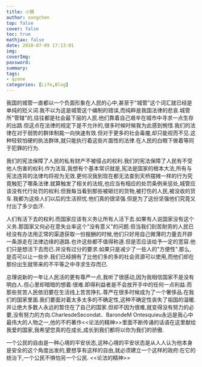 ```yaml
---
title: 小撰
author: songchen
top: false
cover: false
toc: true
mathjax: false
date: 2010-07-09 17:13:01
img:
coverImg:
password:
summary:
tags:
- qzone
categories: [Life,Blog]
---
```


我国的城管一直都以一个负面形象在人民的心中,甚至于"城管"这个词汇就已经是单纯的贬义词.我不以为这是城管这个编制的错误,而纯粹是我国法律的悲哀.城管所"管辖"的,往往都是社会最下层的人民.他们靠着自己艰辛在城市中寻求一点生存的出路.但这点在法律的规定下是不允许的,很多时候时候我为此感到惋惜.我们的法律在对于弱势的群体制裁一向快速有效.但对于更多的社会毒瘤,却只能视而不见.这种轻软怕硬的执法群体,就只能执行着这些片面性的法律.在人民的白眼下做着等同于犯罪的行为.

我们的宪法保障了人民的私有财产不被侵占的权利.我们的宪法保障了人民有不受他人伤害的权利.作为法盲,我想有个基本常识就是,宪法是国家的根本大法,所有与宪法违背的法律均将视为无效.更何况我到现在都无法查到天桥摆摊一样的行为究竟触犯了哪条法律.就算触发了相关的法规,也应当有相应的处罚条例来惩处,城管应该没有代行处罚的权利.但我每当看到那些被砸烂的货物,被打伤的人民,被没收的货车.我都为这些人们以后的生活担忧.他们真的很坚强.但是为了这份坚强他们究竟又付出了多少血汗.

人们有活下去的权利.而国家应该有义务让所有人活下去.如果有人说国家没有这个义务.那国家又何必在意失业率这个"没有意义"的问题.但当我们刻苦耐劳的人民已经没有办法用正常的渠道获取一份报酬的时候,他们只好用自己微薄的力量去开辟一条游走在法律边缘的道路.也许这些都不值得称道.但是否应该给予一定的宽容.他们只是想活下去而已.并没有过分的要求.如果只是减少了一些人的"方便性".那么,是否可以让一些步.我们已经拥有了比他们多的多的社会资源可以使用,而他们却在那份出生就带来的不平等之中寻求生存而已.

总理说新的一年让人民活的更有尊严一点,我听了很感动,因为我相信国家不是没有明白人.但心里却暗暗的想着:很难.即得利益者是不会放开手中的任何一点利益.而那些贫苦人民依旧要在生活线上苦苦挣扎.尊严在很多时候成为了一个奢侈品.在我们的国家里面.我们要面对着太多太多的不确定性,这种不确定性丧失了祖国的温暖.并让绝大多数人永远的暂住在了自己的国家.但却不因为很难,就变得没有努力的必要,没有努力的方向.CharlesdeSecondat．BarondeM Ontesquieu永远是我心中最伟大的人物之一,他的不朽著作<<论法的精神>>里面不断传诵的话语在这里献给我爱的国家,我希望您真的在成长,成长到我们都将以你为我们的骄傲.


一个公民的自由是一种心境的平安状态,这种心境的平安状态是从人人认为他本身是安全的这个角度出发的,要想享有这样的自由,就必须建立一个这样的政府:在它的统治下,一个公民不惧怕另一个公民.                                                                                                                                                                       <<论法的精神>>